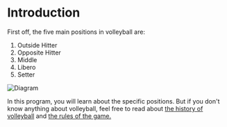 # Introduction

First off, the five main positions in volleyball are:

1. Outside Hitter
2. Opposite Hitter
3. Middle
4. Libero
5. Setter

![Diagram](https://www.google.com/url?sa=i&url=https%3A%2F%2Fwww.pinterest.com%2Fpin%2F644085184202783748%2F&psig=AOvVaw3B425-sq9cvoJJ3RkmGBlt&ust=1647593279422000&source=images&cd=vfe&ved=0CAsQjRxqFwoTCOiX0bPhzPYCFQAAAAAdAAAAABBE)

In this program, you will learn about the specific positions. But if you don't know anything about volleyball, feel free to read about [the history of volleyball](https://www.britannica.com/sports/volleyball) and [the rules of the game.](https://usavolleyball.org/play/rules-of-volleyball/)